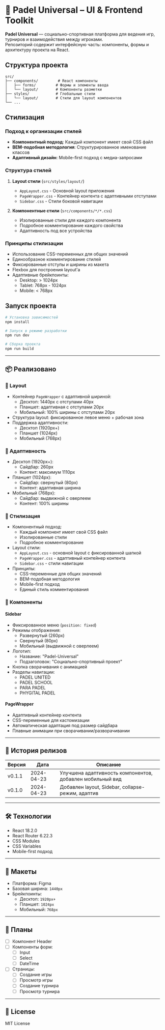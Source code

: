 # 🎾 Padel Universal – UI & Frontend Toolkit

**Padel Universal** — социально-спортивная платформа для ведения игр, турниров и взаимодействия между игроками.  
Репозиторий содержит интерфейсную часть: компоненты, формы и архитектуру проекта на React.

## Структура проекта

```
src/
├── components/         # React компоненты
│   ├── forms/         # Формы и элементы ввода
│   └── layout/        # Компоненты разметки
├── styles/            # Глобальные стили
│   └── layout/        # Стили для layout компонентов
└── ...
```

## Стилизация

### Подход к организации стилей

- **Компонентный подход**: Каждый компонент имеет свой CSS файл
- **BEM-подобная методология**: Структурированное именование классов
- **Адаптивный дизайн**: Mobile-first подход с медиа-запросами

### Структура стилей

1. **Layout стили** (`src/styles/layout/`)
   - `AppLayout.css` - Основной layout приложения
   - `PageWrapper.css` - Контейнер контента с адаптивными отступами
   - `Sidebar.css` - Стили боковой навигации

2. **Компонентные стили** (`src/components/*/*.css`)
   - Изолированные стили для каждого компонента
   - Подробное комментирование каждого свойства
   - Адаптивность под все устройства

### Принципы стилизации

- Использование CSS-переменных для общих значений
- Единообразное комментирование стилей
- Фиксированные отступы и ширины из макета
- Flexbox для построения layout'а
- Адаптивные брейкпоинты:
  - Desktop: > 1024px
  - Tablet: 768px - 1024px
  - Mobile: < 768px

## Запуск проекта

```bash
# Установка зависимостей
npm install

# Запуск в режиме разработки
npm run dev

# Сборка проекта
npm run build
```

---

## 📦 Реализовано

### 🔲 Layout

* Контейнер `PageWrapper` с адаптивной шириной:
  * Десктоп: 1440px с отступами 40px
  * Планшет: адаптивная с отступами 20px
  * Мобильный: 100% ширины с отступами 20px
* Структура layout: фиксированное левое меню + рабочая зона
* Поддержка адаптивности:
  * Десктоп (1920px+)
  * Планшет (1024px)
  * Мобильный (768px)

### 📱 Адаптивность

* Десктоп (1920px+):
  * Сайдбар: 260px
  * Контент: максимум 1110px
* Планшет (1024px):
  * Сайдбар: свернутый (80px)
  * Контент: адаптивная ширина
* Мобильный (768px):
  * Сайдбар: выдвижной с оверлеем
  * Контент: 100% ширины

### 🎨 Стилизация

* Компонентный подход:
  * Каждый компонент имеет свой CSS файл
  * Изолированные стили
  * Подробное комментирование
* Layout стили:
  * `AppLayout.css` - основной layout с фиксированной шапкой
  * `PageWrapper.css` - адаптивный контейнер контента
  * `Sidebar.css` - стили навигации
* Принципы:
  * CSS-переменные для общих значений
  * BEM-подобная методология
  * Mobile-first подход
  * Единый стиль комментирования

### 📂 Компоненты

#### Sidebar

* Фиксированное меню (`position: fixed`)
* Режимы отображения:
  * Развернутый (260px)
  * Свернутый (80px)
  * Мобильный (выдвижной с оверлеем)
* Логотип:
  * Название: "Padel-Universal"
  * Подзаголовок: "Социально-спортивный проект"
* Кнопка сворачивания с анимацией
* Разделы навигации:
  * PADEL UNITED
  * PADEL SCHOOL
  * PARA PADEL
  * PHYGITAL PADEL

#### PageWrapper

* Адаптивный контейнер контента
* CSS-переменные для кастомизации
* Автоматическая адаптация под размер сайдбара
* Плавные анимации при сворачивании/разворачивании

---

## 📓 История релизов

| Версия | Дата       | Описание                                           |
| ------ | ---------- | -------------------------------------------------- |
| v0.1.1 | 2024-04-23 | Улучшена адаптивность компонентов, добавлен мобильный вид |
| v0.1.0 | 2024-04-23 | Добавлен layout, Sidebar, collapse-режим, адаптив |

---

## 🛠 Технологии

* React 18.2.0
* React Router 6.22.3
* CSS Modules
* CSS Variables
* Mobile-first подход

---

## 🔗 Макеты

* Платформа: Figma
* Базовая ширина: `1440px`
* Брейкпоинты:
  * Десктоп: `1920px+`
  * Планшет: `1024px`
  * Мобильный: `768px`

---

## 📌 Планы

* [ ] Компонент Header
* [ ] Компоненты форм:
  * [ ] Input
  * [ ] Select
  * [ ] DateTime
* [ ] Страницы:
  * [ ] Создание игры
  * [ ] Просмотр игры
  * [ ] Создание турнира
  * [ ] Просмотр турнира

---

## 📃 License

MIT License

